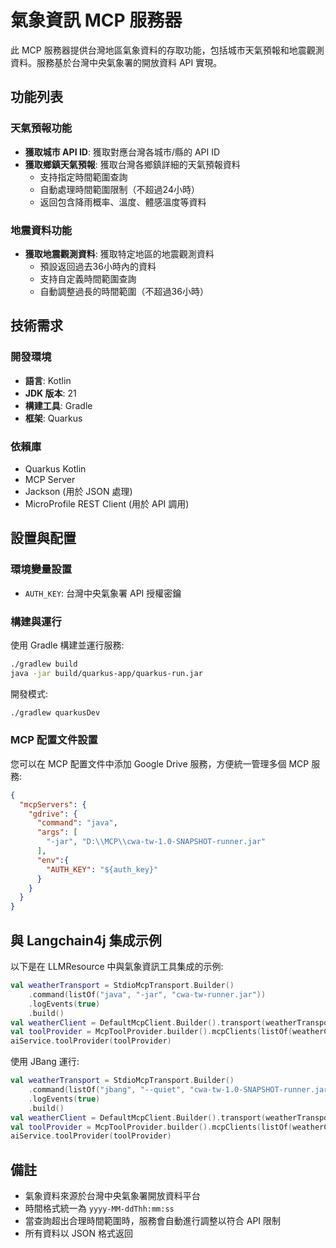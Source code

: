 # 氣象資訊 MCP 服務器

此 MCP 服務器提供台灣地區氣象資料的存取功能，包括城市天氣預報和地震觀測資料。服務基於台灣中央氣象署的開放資料 API 實現。

## 功能列表

### 天氣預報功能
- **獲取城市 API ID**: 獲取對應台灣各城市/縣的 API ID
- **獲取鄉鎮天氣預報**: 獲取台灣各鄉鎮詳細的天氣預報資料
    - 支持指定時間範圍查詢
    - 自動處理時間範圍限制（不超過24小時）
    - 返回包含降雨概率、溫度、體感溫度等資料

### 地震資料功能
- **獲取地震觀測資料**: 獲取特定地區的地震觀測資料
    - 預設返回過去36小時內的資料
    - 支持自定義時間範圍查詢
    - 自動調整過長的時間範圍（不超過36小時）

## 技術需求

### 開發環境
- **語言**: Kotlin
- **JDK 版本**: 21
- **構建工具**: Gradle
- **框架**: Quarkus

### 依賴庫
- Quarkus Kotlin
- MCP Server
- Jackson (用於 JSON 處理)
- MicroProfile REST Client (用於 API 調用)

## 設置與配置

### 環境變量設置
- `AUTH_KEY`: 台灣中央氣象署 API 授權密鑰

### 構建與運行

使用 Gradle 構建並運行服務:

```bash
./gradlew build
java -jar build/quarkus-app/quarkus-run.jar
```

開發模式:

```bash
./gradlew quarkusDev
```

### MCP 配置文件設置

您可以在 MCP 配置文件中添加 Google Drive 服務，方便統一管理多個 MCP 服務:

```json
{
  "mcpServers": {
    "gdrive": {
      "command": "java",
      "args": [
        "-jar", "D:\\MCP\\cwa-tw-1.0-SNAPSHOT-runner.jar"
      ],
      "env":{
        "AUTH_KEY": "${auth_key}"
      }
    }
  }
}
```

## 與 Langchain4j 集成示例

以下是在 LLMResource 中與氣象資訊工具集成的示例:

```kotlin
val weatherTransport = StdioMcpTransport.Builder()
    .command(listOf("java", "-jar", "cwa-tw-runner.jar"))
    .logEvents(true)
    .build()
val weatherClient = DefaultMcpClient.Builder().transport(weatherTransport).build()
val toolProvider = McpToolProvider.builder().mcpClients(listOf(weatherClient)).build()
aiService.toolProvider(toolProvider)
```

使用 JBang 運行:

```kotlin
val weatherTransport = StdioMcpTransport.Builder()
    .command(listOf("jbang", "--quiet", "cwa-tw-1.0-SNAPSHOT-runner.jar"))
    .logEvents(true)
    .build()
val weatherClient = DefaultMcpClient.Builder().transport(weatherTransport).build()
val toolProvider = McpToolProvider.builder().mcpClients(listOf(weatherClient)).build()
aiService.toolProvider(toolProvider)
```

## 備註

- 氣象資料來源於台灣中央氣象署開放資料平台
- 時間格式統一為 `yyyy-MM-ddThh:mm:ss`
- 當查詢超出合理時間範圍時，服務會自動進行調整以符合 API 限制
- 所有資料以 JSON 格式返回

